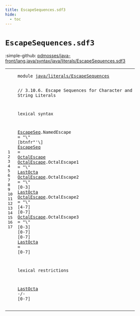 ```yaml
---
title: EscapeSequences.sdf3
hide:
  - toc
---
```


# `EscapeSequences.sdf3`

:simple-github: [pdmosses/java-front/lang.java/syntax/java/literals/EscapeSequences.sdf3]

[pdmosses/java-front/lang.java/syntax/java/literals/EscapeSequences.sdf3]: https://github.com/pdmosses/java-front/blob/master/lang.java/syntax/java/literals/EscapeSequences.sdf3 "The source file on GitHub"

<div class="sdf3"><table class="highlighttable"><tbody><tr><td class="linenos"><div class="linenodiv"><pre><span></span>1
2
3
4
5
6
7
8
9
10
11
12
13
14
15
16
17
</pre></div></td>
<td class="code"><pre><code><span class="keyword">module</span> <a href="../StringLiterals.sdf3#java/literals/EscapeSequences_75_104" id="java/literals/EscapeSequences_7_36" title="Referenced at ../StringLiterals.sdf3 line 6">java/literals/EscapeSequences</a>

<span class="layout">// 3.10.6. Escape Sequences for Character and String Literals</span>

<span class="keyword">lexical syntax</span>

  <a href="../CharacterLiterals.sdf3#EscapeSeq_419_428" id="EscapeSeq_119_128" title="Referenced at ../CharacterLiterals.sdf3 line 28; ../StringLiterals.sdf3 line 29">EscapeSeq</a>.<span class="cons_Constructor"><span id="NamedEscape_129_140" title="Not referenced locally, nor via imports">NamedEscape</span></span> = <span class="cons_Lit">"\\"</span> [<span class="cons_Regular">b</span><span class="cons_Regular">t</span><span class="cons_Regular">n</span><span class="cons_Regular">f</span><span class="cons_Regular">r</span>\"\'\\]
  <a href="../CharacterLiterals.sdf3#EscapeSeq_419_428" id="EscapeSeq_164_173" title="Referenced at ../CharacterLiterals.sdf3 line 28; ../StringLiterals.sdf3 line 29">EscapeSeq</a> = <a href="#OctalEscape_190_201" id="OctalEscape_176_187" title="Defined at line 9, 10, 11, 12">OctalEscape</a>
  <a href="#OctalEscape_176_187" id="OctalEscape_190_201" title="Referenced at line 8">OctalEscape</a>.<span class="cons_Constructor"><span id="OctalEscape1_202_214" title="Not referenced locally, nor via imports">OctalEscape1</span></span> = <span class="cons_Lit">"\\"</span> <a href="#LastOcta_380_388" id="LastOcta_222_230" title="Defined at line 13">LastOcta</a>
  <a href="#OctalEscape_176_187" id="OctalEscape_233_244" title="Referenced at line 8">OctalEscape</a>.<span class="cons_Constructor"><span id="OctalEscape2_245_257" title="Not referenced locally, nor via imports">OctalEscape2</span></span> = <span class="cons_Lit">"\\"</span> [<span class="cons_Regular">0</span>-<span class="cons_Regular">3</span>] <a href="#LastOcta_380_388" id="LastOcta_271_279" title="Defined at line 13">LastOcta</a>
  <a href="#OctalEscape_176_187" id="OctalEscape_282_293" title="Referenced at line 8">OctalEscape</a>.<span class="cons_Constructor"><span id="OctalEscape2_294_306" title="Not referenced locally, nor via imports">OctalEscape2</span></span> = <span class="cons_Lit">"\\"</span> [<span class="cons_Regular">4</span>-<span class="cons_Regular">7</span>] [<span class="cons_Regular">0</span>-<span class="cons_Regular">7</span>]
  <a href="#OctalEscape_176_187" id="OctalEscape_328_339" title="Referenced at line 8">OctalEscape</a>.<span class="cons_Constructor"><span id="OctalEscape3_340_352" title="Not referenced locally, nor via imports">OctalEscape3</span></span> = <span class="cons_Lit">"\\"</span> [<span class="cons_Regular">0</span>-<span class="cons_Regular">3</span>] [<span class="cons_Regular">0</span>-<span class="cons_Regular">7</span>] [<span class="cons_Regular">0</span>-<span class="cons_Regular">7</span>]
  <a href="#LastOcta_422_430" id="LastOcta_380_388" title="Referenced at line 17">LastOcta</a> = [<span class="cons_Regular">0</span>-<span class="cons_Regular">7</span>]

<span class="keyword">lexical restrictions</span>

  <a href="#LastOcta_380_388" id="LastOcta_422_430" title="Defined at line 13">LastOcta</a> -/- [<span class="cons_Regular">0</span>-<span class="cons_Regular">7</span>]
</code></pre></td></tr></tbody></table></div>